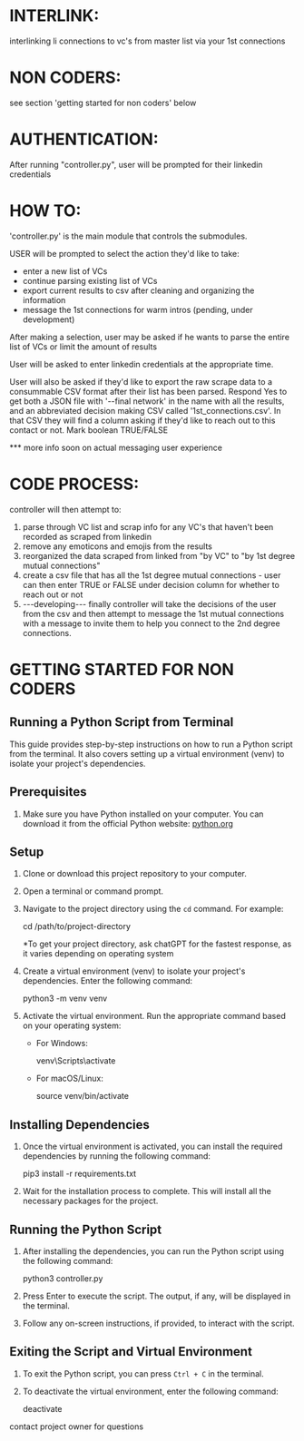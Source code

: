 # INTERLINK:

interlinking li connections to vc's from master list via your 1st connections

# NON CODERS:

see section 'getting started for non coders' below

# AUTHENTICATION:

After running "controller.py", user will be prompted for their linkedin credentials

# HOW TO:

'controller.py' is the main module that controls the submodules.

USER will be prompted to select the action they'd like to take:

- enter a new list of VCs
- continue parsing existing list of VCs
- export current results to csv after cleaning and organizing the information
- message the 1st connections for warm intros (pending, under development)

After making a selection, user may be asked if he wants to parse the entire list of VCs or limit the amount of results

User will be asked to enter linkedin credentials at the appropriate time.

User will also be asked if they'd like to export the raw scrape data to a consummable CSV format after their list has been parsed. Respond Yes to get both a JSON file with '--final network' in the name with all the results, and an abbreviated decision making CSV called '1st_connections.csv'. In that CSV they will find a column asking if they'd like to reach out to this contact or not. Mark boolean TRUE/FALSE

\*\*\* more info soon on actual messaging user experience

# CODE PROCESS:

controller will then attempt to:

1. parse through VC list and scrap info for any VC's that haven't been recorded as scraped from linkedin
2. remove any emoticons and emojis from the results
3. reorganized the data scraped from linked from "by VC" to "by 1st degree mutual connections"
4. create a csv file that has all the 1st degree mutual connections - user can then enter TRUE or FALSE under decision column for whether to reach out or not
5. ---developing--- finally controller will take the decisions of the user from the csv and then attempt to message the 1st mutual connections with a message to invite them to help you connect to the 2nd degree connections.

# GETTING STARTED FOR NON CODERS

## Running a Python Script from Terminal

This guide provides step-by-step instructions on how to run a Python script from the terminal. It also covers setting up a virtual environment (venv) to isolate your project's dependencies.

## Prerequisites

1. Make sure you have Python installed on your computer. You can download it from the official Python website: [python.org](https://www.python.org/downloads/)

## Setup

1. Clone or download this project repository to your computer.

2. Open a terminal or command prompt.

3. Navigate to the project directory using the `cd` command. For example:

   cd /path/to/project-directory

   \*To get your project directory, ask chatGPT for the fastest response, as it varies depending on operating system

4. Create a virtual environment (venv) to isolate your project's dependencies. Enter the following command:

   python3 -m venv venv

5. Activate the virtual environment. Run the appropriate command based on your operating system:

   - For Windows:

     venv\Scripts\activate

   - For macOS/Linux:

     source venv/bin/activate

## Installing Dependencies

1. Once the virtual environment is activated, you can install the required dependencies by running the following command:

   pip3 install -r requirements.txt

2. Wait for the installation process to complete. This will install all the necessary packages for the project.

## Running the Python Script

1. After installing the dependencies, you can run the Python script using the following command:

   python3 controller.py

2. Press Enter to execute the script. The output, if any, will be displayed in the terminal.

3. Follow any on-screen instructions, if provided, to interact with the script.

## Exiting the Script and Virtual Environment

1. To exit the Python script, you can press `Ctrl + C` in the terminal.

2. To deactivate the virtual environment, enter the following command:

   deactivate

contact project owner for questions
